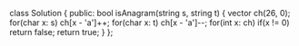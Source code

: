 class Solution {
public:
    bool isAnagram(string s, string t) {
        vector<int> ch(26, 0);
        for(char x: s) ch[x - 'a']++;
        for(char x: t) ch[x - 'a']--;
        for(int x: ch) if(x != 0) return false;
        return true;
    }
};